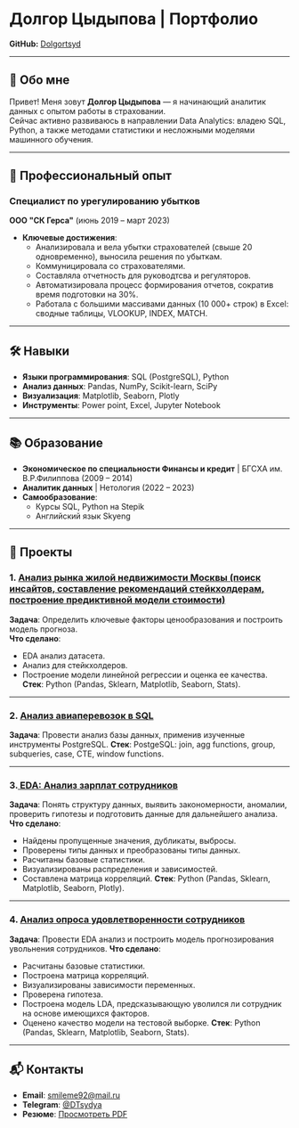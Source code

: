 # Долгор Цыдыпова | Портфолио 
**GitHub:** [Dolgortsyd](https://github.com/Dolgortsyd)  

---

## 👋 Обо мне  
Привет! Меня зовут **Долгор Цыдыпова** — я начинающий аналитик данных с опытом работы в страховании.  
Сейчас активно развиваюсь в направлении Data Analytics: владею SQL, Python, а также методами статистики и несложными моделями машинного обучения.  

---

## 🚀 Профессиональный опыт  
### **Специалист по урегулированию убытков**  
**ООО "СК Герса"** (июнь 2019 – март 2023)  
- **Ключевые достижения**:
  - Анализировала и вела убытки страхователей (свыше 20 одновременно), выносила решения по убыткам.
  - Коммуницировала со страхователями.
  - Составляла отчетность для руководтсва и регуляторов.
  - Автоматизировала процесс формирования отчетов, сократив время подготовки на 30%.  
  - Работала с большими массивами данных (10 000+ строк) в Excel: сводные таблицы, VLOOKUP, INDEX, MATCH.  

---

## 🛠️ Навыки  
- **Языки программирования**: SQL (PostgreSQL), Python  
- **Анализ данных**: Pandas, NumPy, Scikit-learn, SciPy
- **Визуализация**: Matplotlib, Seaborn, Plotly
- **Инструменты**: Power point, Excel, Jupyter Notebook

---

## 📚 Образование  
- **Экономическое по специальности Финансы и кредит** | БГСХА им. В.Р.Филиппова (2009 – 2014)
- **Аналитик данных** | Нетология (2022 – 2023)  
- **Самообразование**:  
  - Курсы SQL, Python на Stepik
  - Английский язык Skyeng

---

## 💼 Проекты  

### 1. [**Анализ рынка жилой недвижимости Москвы (поиск инсайтов, составление рекомендаций стейкхолдерам, построение предиктивной модели стоимости)**](https://github.com/DolgorTs/resumeandprojects.github/blob/91e523df06506db92b6b6779af4aa5d2d95758d5/%D0%90%D0%BD%D0%B0%D0%BB%D0%B8%D0%B7_%D1%80%D1%8B%D0%BD%D0%BA%D0%B0_%D0%BD%D0%B5%D0%B4%D0%B2%D0%B8%D0%B6%D0%B8%D0%BC%D0%BE%D1%81%D1%82%D0%B8_%D0%9C%D0%BE%D1%81%D0%BA%D0%B2%D1%8B.ipynb)  
**Задача**: Определить ключевые факторы ценообразования и построить модель прогноза.  
**Что сделано**:  
  - EDA анализ датасета.
  - Анализ для стейкхолдеров.  
  - Построение модели линейной регрессии и оценка ее качества.
 **Стек**: Python (Pandas, Sklearn, Matplotlib, Seaborn, Stats).

---

### 2. [**Анализ авиаперевозок в SQL**](https://github.com/DolgorTs/resumeandprojects.github/blob/91e523df06506db92b6b6779af4aa5d2d95758d5/%D0%90%D0%BD%D0%B0%D0%BB%D0%B8%D0%B7%20%D0%B1%D0%B0%D0%B7%D1%8B%20%D0%B4%D0%B0%D0%BD%D0%BD%D1%8B%D1%85%20%D0%90%D0%B2%D0%B8%D0%B0%D0%BF%D0%B5%D1%80%D0%B5%D0%B2%D0%BE%D0%B7%D0%BE%D0%BA.sql)  
**Задача**: Провести анализ базы данных, применив изученные инструменты PostgreSQL. 
**Стек**: PostgeSQL: join, agg functions, group, subqueries, case, CTE, window functions.

---

### 3.[ **EDA: Анализ зарплат сотрудников**](https://github.com/DolgorTs/resumeandprojects.github/blob/2afbfceb0dd26d9bc199b366fd58dafa3f8a1603/EDA%3A%20%D0%90%D0%BD%D0%B0%D0%BB%D0%B8%D0%B7_%D0%B7%D0%B0%D1%80%D0%BF%D0%BB%D0%B0%D1%82_%D1%81%D0%BE%D1%82%D1%80%D1%83%D0%B4%D0%BD%D0%B8%D0%BA%D0%BE%D0%B2.ipynb)  
**Задача**: Понять структуру данных, выявить закономерности, аномалии, проверить гипотезы и подготовить данные для дальнейшего анализа.
**Что сделано**:  
  - Найдены пропущенные значения, дубликаты, выбросы.
  - Проверены типы данных и преобразованы типы данных.
  - Расчитаны базовые статистики.
  - Визуализированы распределения и зависимостей.
  - Составлена матрица корреляций.
**Стек**: Python (Pandas, Sklearn, Matplotlib, Seaborn, Plotly).

---

### 4. [**Анализ опроса удовлетворенности сотрудников**](https://github.com/DolgorTs/resumeandprojects.github/blob/f9c0cc025226cc4f780485224181e5b7fe7633b6/%D0%90%D0%BD%D0%B0%D0%BB%D0%B8%D0%B7%20%D0%BE%D0%BF%D1%80%D0%BE%D1%81%D0%B0%20%D1%83%D0%B4%D0%BE%D0%B2%D0%BB%D0%B5%D1%82%D0%B2%D0%BE%D1%80%D0%B5%D0%BD%D0%BD%D0%BE%D1%81%D1%82%D0%B8%20%D1%81%D0%BE%D1%82%D1%80%D1%83%D0%B4%D0%BD%D0%B8%D0%BA%D0%BE%D0%B2.ipynb)  
**Задача**: Провести EDA анализ и построить модель прогнозирования увольнения сотрудников. 
**Что сделано**: 
- Расчитаны базовые статистики.
- Построена матрица корреляций.
- Визуализированы зависимости переменных.
- Проверена гипотеза.
- Построена модель LDA, предсказывающую уволился ли сотрудник на основе имеющихся факторов.
- Оценено качество модели на тестовой выборке.
**Стек**: Python (Pandas, Sklearn, Matplotlib, Seaborn, Stats).

---

## 📬 Контакты  
- **Email**: [smileme92@mail.ru](mailto:smileme92@mail.ru)
- **Telegram**: [@DTsydya](https://t.me/DTsydya)
- **Резюме**: [Просмотреть PDF](https://github.com/Dolgortsyd/resume/raw/main/CV.pdf)  
 
    
   

 

